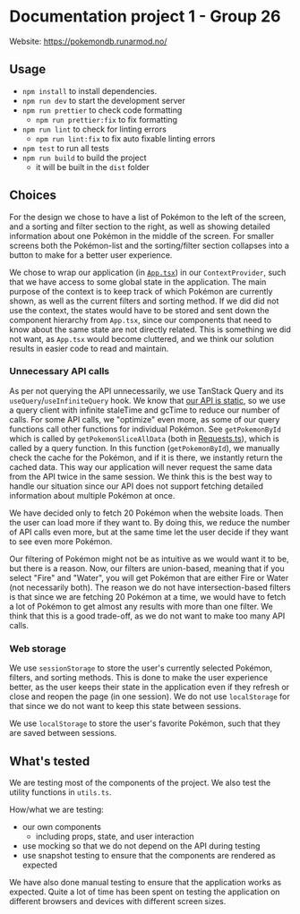 # Documentation project 1 - Group 26

Website: <https://pokemondb.runarmod.no/>

## Usage

-   `npm install` to install dependencies.
-   `npm run dev` to start the development server
-   `npm run prettier` to check code formatting
    -   `npm run prettier:fix` to fix formatting
-   `npm run lint` to check for linting errors
    -   `npm run lint:fix` to fix auto fixable linting errors
-   `npm test` to run all tests
-   `npm run build` to build the project
    -   it will be built in the `dist` folder

## Choices

For the design we chose to have a list of Pokémon to the left of the screen, and a sorting and filter section to the right, as well as showing detailed information about one Pokémon in the middle of the screen. For smaller screens both the Pokémon-list and the sorting/filter section collapses into a button to make for a better user experience.

We chose to wrap our application (in [`App.tsx`](./src/App.tsx)) in our `ContextProvider`, such that we have access to some global state in the application. The main purpose of the context is to keep track of which Pokémon are currently shown, as well as the current filters and sorting method. If we did did not use the context, the states would have to be stored and sent down the component hierarchy from `App.tsx`, since our components that need to know about the same state are not directly related. This is something we did not want, as `App.tsx` would become cluttered, and we think our solution results in easier code to read and maintain.

### Unnecessary API calls

As per not querying the API unnecessarily, we use TanStack Query and its `useQuery`/`useInfiniteQuery` hook. We know that [our API is static](https://pokeapi.co/docs/v2#info), so we use a query client with infinite staleTime and gcTime to reduce our number of calls. For some API calls, we "optimize" even more, as some of our query functions call other functions for individual Pokémon. See `getPokemonById` which is called by `getPokemonSliceAllData` (both in [Requests.ts](./src/api/Requests.ts)), which is called by a query function. In this function (`getPokemonById`), we manually check the cache for the Pokémon, and if it is there, we instantly return the cached data. This way our application will never request the same data from the API twice in the same session. We think this is the best way to handle our situation since our API does not support fetching detailed information about multiple Pokémon at once.

We have decided only to fetch 20 Pokémon when the website loads. Then the user can load more if they want to. By doing this, we reduce the number of API calls even more, but at the same time let the user decide if they want to see even more Pokémon.

Our filtering of Pokémon might not be as intuitive as we would want it to be, but there is a reason. Now, our filters are union-based, meaning that if you select "Fire" and "Water", you will get Pokémon that are either Fire or Water (not necessarily both). The reason we do not have intersection-based filters is that since we are fetching 20 Pokémon at a time, we would have to fetch a lot of Pokémon to get almost any results with more than one filter. We think that this is a good trade-off, as we do not want to make too many API calls.

### Web storage

We use `sessionStorage` to store the user's currently selected Pokémon, filters, and sorting methods. This is done to make the user experience better, as the user keeps their state in the application even if they refresh or close and reopen the page (in one session). We do not use `localStorage` for that since we do not want to keep this state between sessions.

We use `localStorage` to store the user's favorite Pokémon, such that they are saved between sessions.

## What's tested

We are testing most of the components of the project. We also test the utility functions in `utils.ts`.

How/what we are testing:

-   our own components
    -   including props, state, and user interaction
-   use mocking so that we do not depend on the API during testing
-   use snapshot testing to ensure that the components are rendered as expected

We have also done manual testing to ensure that the application works as expected. Quite a lot of time has been spent on testing the application on different browsers and devices with different screen sizes.
